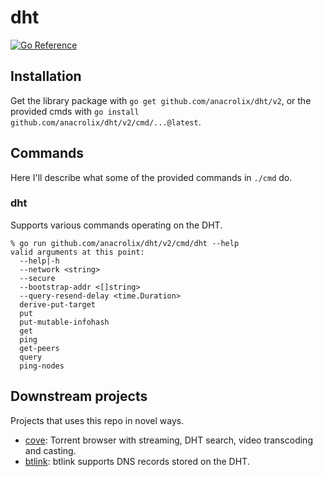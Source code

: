 # dht

[![Go Reference](https://pkg.go.dev/badge/github.com/anacrolix/dht/v2.svg)](https://pkg.go.dev/github.com/anacrolix/dht/v2)

## Installation

Get the library package with `go get github.com/anacrolix/dht/v2`, or the provided cmds with `go install github.com/anacrolix/dht/v2/cmd/...@latest`.

## Commands

Here I'll describe what some of the provided commands in `./cmd` do.

### dht

Supports various commands operating on the DHT.

    % go run github.com/anacrolix/dht/v2/cmd/dht --help
    valid arguments at this point:
      --help|-h
      --network <string>
      --secure
      --bootstrap-addr <[]string>
      --query-resend-delay <time.Duration>
      derive-put-target
      put
      put-mutable-infohash
      get
      ping
      get-peers
      query
      ping-nodes

## Downstream projects

Projects that uses this repo in novel ways.

* [cove](https://coveapp.info): Torrent browser with streaming, DHT search, video transcoding and casting.
* [btlink](https://github.com/anacrolix/btlink): btlink supports DNS records stored on the DHT.
